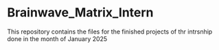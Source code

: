 # Brainwave_Matrix_Intern

This repository contains the files for the finished projects of thr intrsnhip done in the month of January 2025

